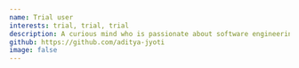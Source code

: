 ```yaml
---
name: Trial user
interests: trial, trial, trial
description: A curious mind who is passionate about software engineering, robotics and language design with a dream to change and ease the lives of people around me with the help of his creations.
github: https://github.com/aditya-jyoti
image: false
---
```

